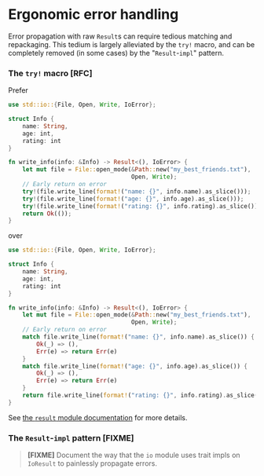 # Ergonomic error handling

Error propagation with raw `Result`s can require tedious matching and
repackaging. This tedium is largely alleviated by the `try!` macro,
and can be completely removed (in some cases) by the "`Result`-`impl`"
pattern.

### The `try!` macro [RFC]

Prefer

```rust
use std::io::{File, Open, Write, IoError};

struct Info {
    name: String,
    age: int,
    rating: int
}

fn write_info(info: &Info) -> Result<(), IoError> {
    let mut file = File::open_mode(&Path::new("my_best_friends.txt"),
                                   Open, Write);
    // Early return on error
    try!(file.write_line(format!("name: {}", info.name).as_slice()));
    try!(file.write_line(format!("age: {}", info.age).as_slice()));
    try!(file.write_line(format!("rating: {}", info.rating).as_slice()));
    return Ok(());
}
```

over

```rust
use std::io::{File, Open, Write, IoError};

struct Info {
    name: String,
    age: int,
    rating: int
}

fn write_info(info: &Info) -> Result<(), IoError> {
    let mut file = File::open_mode(&Path::new("my_best_friends.txt"),
                                   Open, Write);
    // Early return on error
    match file.write_line(format!("name: {}", info.name).as_slice()) {
        Ok(_) => (),
        Err(e) => return Err(e)
    }
    match file.write_line(format!("age: {}", info.age).as_slice()) {
        Ok(_) => (),
        Err(e) => return Err(e)
    }
    return file.write_line(format!("rating: {}", info.rating).as_slice());
}
```

See
[the `result` module documentation](http://static.rust-lang.org/doc/master/std/result/index.html#the-try!-macro)
for more details.

### The `Result`-`impl` pattern [FIXME]

> **[FIXME]** Document the way that the `io` module uses trait impls
> on `IoResult` to painlessly propagate errors.
